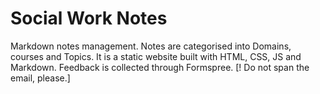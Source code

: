 # Social Work Notes
Markdown notes management. 
Notes are categorised into Domains, courses and Topics.
It is a static website built with HTML, CSS, JS and Markdown.
Feedback is collected through Formspree.
[! Do not span the email, please.]

